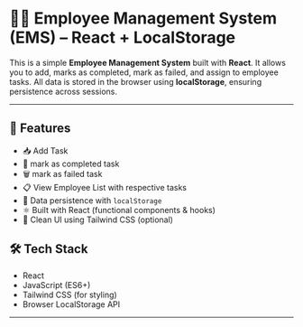 # 👨‍💼 Employee Management System (EMS) – React + LocalStorage

This is a simple **Employee Management System** built with **React**. It allows you to add, marks as completed, mark as failed, and assign to employee tasks. All data is stored in the browser using **localStorage**, ensuring persistence across sessions.

---

## 🚀 Features

- 📥 Add Task  
- 📝 mark as completed task  
- 🗑️ mark as failed task
- 📋 View Employee List with respective tasks  
- 💾 Data persistence with `localStorage`  
- ⚛️ Built with React (functional components & hooks)  
- 🧼 Clean UI using Tailwind CSS (optional)

## 🛠️ Tech Stack

- React
- JavaScript (ES6+)
- Tailwind CSS (for styling)
- Browser LocalStorage API

---



